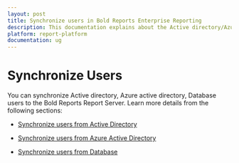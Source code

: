 ```yaml
---
layout: post
title: Synchronize users in Bold Reports Enterprise Reporting
description: This documentation explains about the Active directory/Azure active directory/database users synchronization in the Bold Reports Report Server
platform: report-platform
documentation: ug
---
```


# Synchronize Users

You can synchronize Active directory, Azure active directory, Database users to the Bold Reports Report Server. Learn more details from the following sections:

* [Synchronize users from Active Directory](./../synchronize/synchronize-active-directory-users/)

* [Synchronize users from Azure Active Directory](./../synchronize/synchronize-azure-active-directory-users/)

* [Synchronize users from Database](./../synchronize/synchronize-existing-database-users/)
